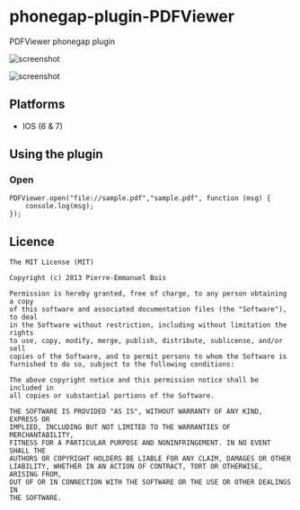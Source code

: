 phonegap-plugin-PDFViewer
============================

PDFViewer phonegap plugin

![screenshot](https://raw.github.com/pebois/phonegap-plugin-PDFViewer/master/sample2.png)

![screenshot](https://raw.github.com/pebois/phonegap-plugin-PDFViewer/master/sample3.png)

## Platforms ##

* IOS (6 & 7)

## Using the plugin ##

### Open ###
```
PDFViewer.open("file://sample.pdf","sample.pdf", function (msg) {
    console.log(msg);
});
```

## Licence ##
```
The MIT License (MIT)

Copyright (c) 2013 Pierre-Emmanuel Bois

Permission is hereby granted, free of charge, to any person obtaining a copy
of this software and associated documentation files (the "Software"), to deal
in the Software without restriction, including without limitation the rights
to use, copy, modify, merge, publish, distribute, sublicense, and/or sell
copies of the Software, and to permit persons to whom the Software is
furnished to do so, subject to the following conditions:

The above copyright notice and this permission notice shall be included in
all copies or substantial portions of the Software.

THE SOFTWARE IS PROVIDED "AS IS", WITHOUT WARRANTY OF ANY KIND, EXPRESS OR
IMPLIED, INCLUDING BUT NOT LIMITED TO THE WARRANTIES OF MERCHANTABILITY,
FITNESS FOR A PARTICULAR PURPOSE AND NONINFRINGEMENT. IN NO EVENT SHALL THE
AUTHORS OR COPYRIGHT HOLDERS BE LIABLE FOR ANY CLAIM, DAMAGES OR OTHER
LIABILITY, WHETHER IN AN ACTION OF CONTRACT, TORT OR OTHERWISE, ARISING FROM,
OUT OF OR IN CONNECTION WITH THE SOFTWARE OR THE USE OR OTHER DEALINGS IN
THE SOFTWARE.
```
